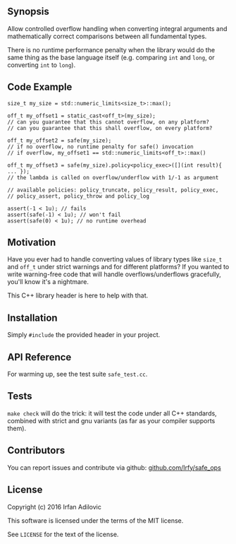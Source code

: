 ## Synopsis

Allow controlled overflow handling when converting integral arguments and
mathematically correct comparisons between all fundamental types.

There is no runtime performance penalty when the library would do the same
thing as the base language itself (e.g. comparing `int` and `long`, or
converting `int` to `long`).

## Code Example

    size_t my_size = std::numeric_limits<size_t>::max();
    
    off_t my_offset1 = static_cast<off_t>(my_size);
    // can you guarantee that this cannot overflow, on any platform?
    // can you guarantee that this shall overflow, on every platform?

    off_t my_offset2 = safe(my_size);
    // if no overflow, no runtime penalty for safe() invocation
    // if overflow, my_offset1 == std::numeric_limits<off_t>::max()

    off_t my_offset3 = safe(my_size).policy<policy_exec>([](int result){ ... });
    // the lambda is called on overflow/underflow with 1/-1 as argument

    // available policies: policy_truncate, policy_result, policy_exec,
    // policy_assert, policy_throw and policy_log

    assert(-1 < 1u); // fails
    assert(safe(-1) < 1u); // won't fail
    assert(safe(0) < 1u); // no runtime overhead

## Motivation

Have you ever had to handle converting values of library types like `size_t`
and `off_t` under strict warnings and for different platforms? If you wanted
to write warning-free code that will handle overflows/underflows gracefully,
you'll know it's a nightmare.

This C++ library header is here to help with that.

## Installation

Simply `#include` the provided header in your project.

## API Reference

For warming up, see the test suite `safe_test.cc`.

## Tests

`make check` will do the trick: it will test the code under all C++ standards,
combined with strict and gnu variants (as far as your compiler supports them).

## Contributors

You can report issues and contribute via github:
[github.com/Irfy/safe_ops](https://github.com/Irfy/safe_ops)

## License

Copyright (c) 2016 Irfan Adilovic

This software is licensed under the terms of the MIT license.

See `LICENSE` for the text of the license.
